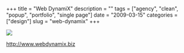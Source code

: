 +++
title = "Web DynamiX"
description = ""
tags = ["agency", "clean", "popup", "portfolio", "single page"]
date = "2009-03-15"
categories = ["design"]
slug = "web-dynamix"
+++


 

  <div id="screens-thumbs" class="clearfix">
    <div class="txt-center" id="design-submission"><a href="http://www.webdynamix.biz/"><img id='bluga-thumbnail-1538' class='bluga-thumbnail large' src='//media.konigi.com/bluga/
wt49bcc93b67115_0.jpg'/></a></div>  
  </div>   
<p><a href="http://www.webdynamix.biz/">http://www.webdynamix.biz</a></p>




